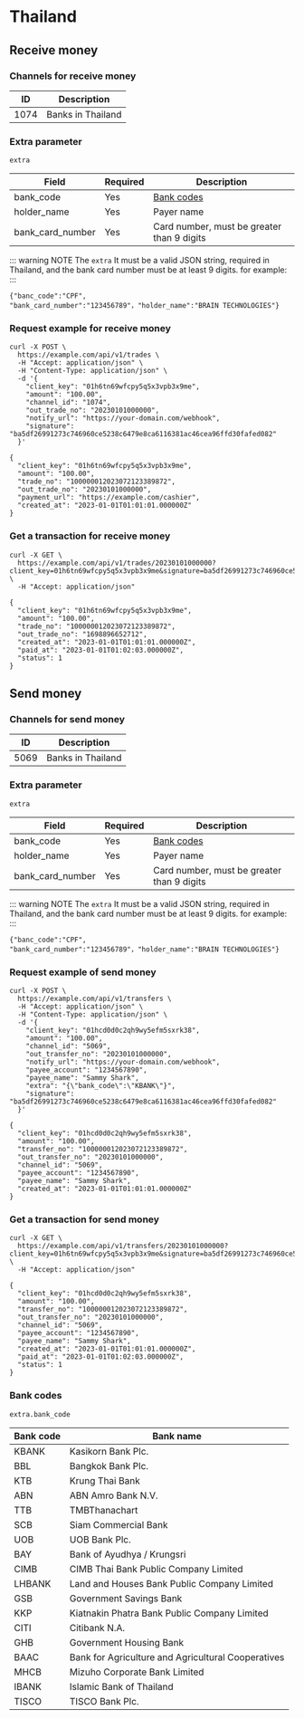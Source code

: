 # Thailand

## Receive money

### Channels for receive money

| ID   | Description       |
| ---- | ----------------- |
| 1074 | Banks in Thailand |

### Extra parameter <Badge type="warning" text="extra" vertical="top" />

`extra`

| Field            | Required | Description                                |
| ---------------- | -------- | ------------------------------------------ |
| bank_code        | Yes      | [Bank codes](#bank-codes)                  |
| holder_name      | Yes      | Payer name                                 |
| bank_card_number | Yes      | Card number, must be greater than 9 digits |

::: warning NOTE
The `extra` It must be a valid JSON string, required in Thailand, and the bank card number must be at least 9 digits. for example:
:::

```json{4,6}
{"banc_code":"CPF", "bank_card_number":"123456789"，"holder_name":"BRAIN TECHNOLOGIES"}
```

### Request example for receive money

```shell{8}
curl -X POST \
  https://example.com/api/v1/trades \
  -H "Accept: application/json" \
  -H "Content-Type: application/json" \
  -d '{
    "client_key": "01h6tn69wfcpy5q5x3vpb3x9me",
    "amount": "100.00",
    "channel_id": "1074",
    "out_trade_no": "20230101000000",
    "notify_url": "https://your-domain.com/webhook",
    "signature": "ba5df26991273c746960ce5238c6479e8ca6116381ac46cea96ffd30fafed082"
  }'
```

```json{4,6}
{
  "client_key": "01h6tn69wfcpy5q5x3vpb3x9me",
  "amount": "100.00",
  "trade_no": "100000012023072123389872",
  "out_trade_no": "20230101000000",
  "payment_url": "https://example.com/cashier",
  "created_at": "2023-01-01T01:01:01.000000Z"
}
```

### Get a transaction for receive money

```shell
curl -X GET \
  https://example.com/api/v1/trades/20230101000000?client_key=01h6tn69wfcpy5q5x3vpb3x9me&signature=ba5df26991273c746960ce5238c6479e8ca6116381ac46cea96ffd30fafed082 \
  -H "Accept: application/json"
```

```json{8}
{
  "client_key": "01h6tn69wfcpy5q5x3vpb3x9me",
  "amount": "100.00",
  "trade_no": "100000012023072123389872",
  "out_trade_no": "1698896652712",
  "created_at": "2023-01-01T01:01:01.000000Z",
  "paid_at": "2023-01-01T01:02:03.000000Z",
  "status": 1
}
```

## Send money

### Channels for send money

| ID   | Description       |
| ---- | ----------------- |
| 5069 | Banks in Thailand |

### Extra parameter <Badge type="warning" text="extra" vertical="top" />

`extra`

| Field            | Required | Description                                |
| ---------------- | -------- | ------------------------------------------ |
| bank_code        | Yes      | [Bank codes](#bank-codes)                  |
| holder_name      | Yes      | Payer name                                 |
| bank_card_number | Yes      | Card number, must be greater than 9 digits |

::: warning NOTE
The `extra` It must be a valid JSON string, required in Thailand, and the bank card number must be at least 9 digits. for example:
:::

```json{4,6}
{"banc_code":"CPF", "bank_card_number":"123456789"，"holder_name":"BRAIN TECHNOLOGIES"}
```

### Request example of send money

```shell{8,13}
curl -X POST \
  https://example.com/api/v1/transfers \
  -H "Accept: application/json" \
  -H "Content-Type: application/json" \
  -d '{
    "client_key": "01hcd0d0c2qh9wy5efm5sxrk38",
    "amount": "100.00",
    "channel_id": "5069",
    "out_transfer_no": "20230101000000",
    "notify_url": "https://your-domain.com/webhook",
    "payee_account": "1234567890",
    "payee_name": "Sammy Shark",
    "extra": "{\"bank_code\":\"KBANK\"}",
    "signature": "ba5df26991273c746960ce5238c6479e8ca6116381ac46cea96ffd30fafed082"
  }'
```

```json{4}
{
  "client_key": "01hcd0d0c2qh9wy5efm5sxrk38",
  "amount": "100.00",
  "transfer_no": "100000012023072123389872",
  "out_transfer_no": "20230101000000",
  "channel_id": "5069",
  "payee_account": "1234567890",
  "payee_name": "Sammy Shark",
  "created_at": "2023-01-01T01:01:01.000000Z"
}
```

### Get a transaction for send money

```shell
curl -X GET \
  https://example.com/api/v1/transfers/20230101000000?client_key=01h6tn69wfcpy5q5x3vpb3x9me&signature=ba5df26991273c746960ce5238c6479e8ca6116381ac46cea96ffd30fafed082 \
  -H "Accept: application/json"
```

```json{11}
{
  "client_key": "01hcd0d0c2qh9wy5efm5sxrk38",
  "amount": "100.00",
  "transfer_no": "100000012023072123389872",
  "out_transfer_no": "20230101000000",
  "channel_id": "5069",
  "payee_account": "1234567890",
  "payee_name": "Sammy Shark",
  "created_at": "2023-01-01T01:01:01.000000Z",
  "paid_at": "2023-01-01T01:02:03.000000Z",
  "status": 1
}
```

### Bank codes

`extra.bank_code`

| Bank code | Bank name                                          |
| --------- | -------------------------------------------------- |
| KBANK     | Kasikorn Bank Plc.                                 |
| BBL       | Bangkok Bank Plc.                                  |
| KTB       | Krung Thai Bank                                    |
| ABN       | ABN Amro Bank N.V.                                 |
| TTB       | TMBThanachart                                      |
| SCB       | Siam Commercial Bank                               |
| UOB       | UOB Bank Plc.                                      |
| BAY       | Bank of Ayudhya / Krungsri                         |
| CIMB      | CIMB Thai Bank Public Company Limited              |
| LHBANK    | Land and Houses Bank Public Company Limited        |
| GSB       | Government Savings Bank                            |
| KKP       | Kiatnakin Phatra Bank Public Company Limited       |
| CITI      | Citibank N.A.                                      |
| GHB       | Government Housing Bank                            |
| BAAC      | Bank for Agriculture and Agricultural Cooperatives |
| MHCB      | Mizuho Corporate Bank Limited                      |
| IBANK     | Islamic Bank of Thailand                           |
| TISCO     | TISCO Bank Plc.                                    |
